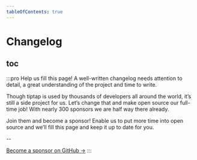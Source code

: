 ```yaml
---
tableOfContents: true
---
```


# Changelog

## toc

:::pro Help us fill this page!
A well-written changelog needs attention to detail, a great understanding of the project and time to write.

Though tiptap is used by thousands of developers all around the world, it’s still a side project for us. Let’s change that and make open source our full-time job! With nearly 300 sponsors we are half way there already.

Join them and become a sponsor! Enable us to put more time into open source and we’ll fill this page and keep it up to date for you.

--

[Become a sponsor on GitHub →](https://github.com/sponsors/ueberdosis)
:::

